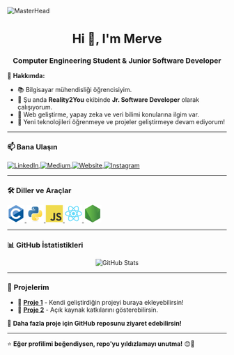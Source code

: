 ![MasterHead](https://user-images.githubusercontent.com/76626529/128739475-8fb41814-e19e-490e-a699-57d1cd78332b.gif)

<h1 align="center">Hi 👋, I'm Merve</h1>
<h3 align="center">Computer Engineering Student & Junior Software Developer</h3>

🌱 **Hakkımda:**  
- 📚 Bilgisayar mühendisliği öğrencisiyim.  
- 🔭 Şu anda **Reality2You** ekibinde **Jr. Software Developer** olarak çalışıyorum.  
- 🚀 Web geliştirme, yapay zeka ve veri bilimi konularına ilgim var.  
- 📖 Yeni teknolojileri öğrenmeye ve projeler geliştirmeye devam ediyorum!  

---

### 📫 **Bana Ulaşın**  
<p align="left">
  <a href="https://www.linkedin.com/in/merve-canpolat-6356442b8" target="_blank">
    <img align="center" src="https://raw.githubusercontent.com/rahuldkjain/github-profile-readme-generator/master/src/images/icons/Social/linked-in-alt.svg" alt="LinkedIn" height="30" width="40" />
  </a>
  <a href="https://medium.com/@canpolatmerveb432a3" target="_blank">
    <img align="center" src="https://raw.githubusercontent.com/rahuldkjain/github-profile-readme-generator/master/src/images/icons/Social/medium.svg" alt="Medium" height="30" width="40" />
  </a>
  <a href="https://www.reality2you.com/hakkimizda/merve-canpolat/" target="_blank">
    <img align="center" src="https://raw.githubusercontent.com/simple-icons/simple-icons/develop/icons/web.svg" alt="Website" height="30" width="40" />
  </a>
  <a href="https://www.instagram.com/mervecanpolat.x?igsh=MXU0eDdyMzk2amxpNQ==" target="_blank">
    <img align="center" src="https://raw.githubusercontent.com/rahuldkjain/github-profile-readme-generator/master/src/images/icons/Social/instagram.svg" alt="Instagram" height="30" width="40" />
  </a>
</p>

---

### 🛠️ **Diller ve Araçlar**
<p align="left"> 
  <a href="https://www.cprogramming.com/" target="_blank" rel="noreferrer">
    <img src="https://raw.githubusercontent.com/devicons/devicon/master/icons/c/c-original.svg" alt="C" width="40" height="40"/> 
  </a> 
  <a href="https://www.python.org" target="_blank" rel="noreferrer"> 
    <img src="https://raw.githubusercontent.com/devicons/devicon/master/icons/python/python-original.svg" alt="Python" width="40" height="40"/> 
  </a> 
  <a href="https://www.javascript.com/" target="_blank" rel="noreferrer">
    <img src="https://raw.githubusercontent.com/devicons/devicon/master/icons/javascript/javascript-original.svg" alt="JavaScript" width="40" height="40"/> 
  </a>
  <a href="https://reactjs.org/" target="_blank" rel="noreferrer">
    <img src="https://raw.githubusercontent.com/devicons/devicon/master/icons/react/react-original.svg" alt="React" width="40" height="40"/>
  </a>
  <a href="https://nodejs.org/" target="_blank" rel="noreferrer">
    <img src="https://raw.githubusercontent.com/devicons/devicon/master/icons/nodejs/nodejs-original.svg" alt="Node.js" width="40" height="40"/>
  </a>
</p>

---

### 📊 **GitHub İstatistikleri**
<p align="center">
  <img src="https://github-readme-stats.vercel.app/api?username=canpolatmerve&show_icons=true&theme=radical" alt="GitHub Stats"/>
</p>

---

### 🚀 **Projelerim**
- 🔹 **[Proje 1](#)** - Kendi geliştirdiğin projeyi buraya ekleyebilirsin!  
- 🔹 **[Proje 2](#)** - Açık kaynak katkılarını gösterebilirsin.  

📌 **Daha fazla proje için GitHub reposunu ziyaret edebilirsin!**  

---

⭐ **Eğer profilimi beğendiysen, repo'yu yıldızlamayı unutma!** 😊🌟
